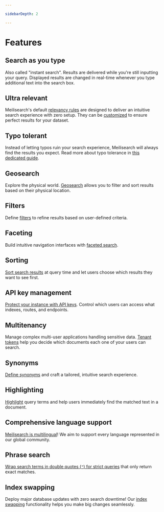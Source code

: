 ```yaml
---

sidebarDepth: 2

---
```


# Features

## Search as you type

Also called "instant search". Results are delivered while you're still inputting your query. Displayed results are changed in real-time whenever you type additional text into the search box.

## Ultra relevant

Meilisearch's default [relevancy rules](/learn/core_concepts/relevancy.md) are designed to deliver an intuitive search experience with zero setup. They can be [customized](/reference/api/settings.md#ranking-rules) to ensure perfect results for your dataset.

## Typo tolerant

Instead of letting typos ruin your search experience, Meilisearch will always find the results you expect. Read more about typo tolerance in [this dedicated guide](/learn/configuration/typo_tolerance.md).

## Geosearch

Explore the physical world. [Geosearch](/learn/advanced/geosearch.md) allows you to filter and sort results based on their physical location.

## Filters

Define [filters](/learn/advanced/filtering_and_faceted_search.md) to refine results based on user-defined criteria.

## Faceting

Build intuitive navigation interfaces with [faceted search](/learn/advanced/filtering_and_faceted_search.md).

## Sorting

[Sort search results](/learn/advanced/sorting.md) at query time and let users choose which results they want to see first.

## API key management

[Protect your instance with API keys](/learn/security/master_api_keys.md). Control which users can access what indexes, routes, and endpoints.

## Multitenancy

Manage complex multi-user applications handling sensitive data. [Tenant tokens](/learn/security/tenant_tokens.md) help you decide which documents each one of your users can search.

## Synonyms

[Define synonyms](/learn/configuration/synonyms.md) and craft a tailored, intuitive search experience.

## Highlighting

[Highlight](/reference/api/search.md#attributes-to-highlight) query terms and help users immediately find the matched text in a document.

## Comprehensive language support

[Meilisearch is multilingual](/learn/what_is_meilisearch/language.md)! We aim to support every language represented in our global community.

## Phrase search

[Wrap search terms in double quotes (`"`) for strict queries](/reference/api/search.md#phrase-search) that only return exact matches.

## Index swapping

Deploy major database updates with zero search downtime! Our [index swapping](/learn/core_concepts/indexes.md#swapping-indexes) functionality helps you make big changes seamlessly.

